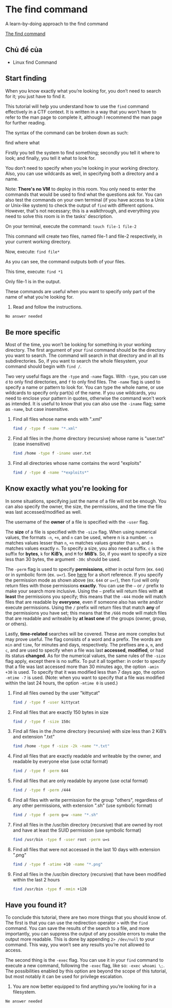 # The find command

A learn-by-doing approach to the find command

[The find command](https://tryhackme.com/room/thefindcommand)

## Chủ đề của

* Linux find Command

## Start finding 

When you know exactly what you’re looking for, you don’t need to search for it; you just have to find it.

This tutorial will help you understand how to use the `find` command effectively in a CTF context. It is written in a way that you won’t have to refer to the man page to complete it, although I recommend the man page for further reading.

The syntax of the command can be broken down as such:

find where what

Firstly you tell the system to find something; secondly you tell it where to look; and finally, you tell it what to look for.

You don’t need to specify when you’re looking in your working directory. Also, you can use wildcards as well, in specifying both a directory and a name.

Note: **There's no VM** to deploy in this room. You only need to enter the commands that would be used to find what the questions ask for. You can also test the commands on your own terminal (if you have access to a Unix or Unix-like system) to check the output of `find` with different options. However, that's not necessary; this is a walkthrough, and everything you need to solve this room is in the tasks' description.

On your terminal, execute the command: `touch file-1 file-2`

This command will create two files, named file-1 and file-2 respectively, in your current working directory.

Now, execute: `find file*`

As you can see, the command outputs both of your files.

This time, execute: `find *1`

Only file-1 is in the output.

These commands are useful when you want to specify only part of the name of what you’re looking for.

1. Read and follow the instructions.

```bash
No answer needed
```

## Be more specific

Most of the time, you won’t be looking for something in your working directory. The first argument of your `find` command should be the directory you want to search. The command will search in that directory and in all its subdirectories. So, if you want to search the whole filesystem, your command should begin with `find /`.

Two very useful flags are the `-type` and `-name` flags. With `-type`, you can use `d` to only find directories, and `f` to only find files. The `-name` flag is used to specify a name or pattern to look for. You can type the whole name, or use wildcards to specify only part(s) of the name. If you use wildcards, you need to enclose your pattern in quotes, otherwise the command won't work as intended. It is useful to know that you can also use the `-iname` flag; same as `-name`, but case insensitive.

1. Find all files whose name ends with ".xml"

    ```bash
    find / -type f -name "*.xml"
    ```

2. Find all files in the /home directory (recursive) whose name is "user.txt" (case insensitive)

    ```bash
    find /home -type f -iname user.txt
    ```

3. Find all directories whose name contains the word "exploits"

    ```bash
    find / -type d -name "*exploits*"
    ```

## Know exactly what you're looking for

In some situations, specifying just the name of a file will not be enough. You can also specify the owner, the size, the permissions, and the time the file was last accessed/modified as well.

The username of the **owner** of a file is specified with the `-user` flag.

The **size** of a file is specified with the `-size` flag. When using numerical values, the formats `-n`, `+n`, and `n` can be used, where n is a number. `-n` matches values lesser than `n`, `+n` matches values greater than `n`, and `n` matches values exactly `n`. To specify a size, you also need a suffix. `c` is the suffix for **bytes**, `k` for **KiB’s**, and `M` for **MiB’s**. So, if you want to specify a size less than 30 bytes, the argument `-30c` should be used.

The `-perm` flag is used to specify **permissions**, either in octal form (ex. `644`) or in symbolic form (ex. `u=r`). See [here](https://www.oreilly.com/library/view/linux-pocket-guide/9780596806347/re44.html) for a short reference. If you specify the permission mode as shown above (ex. `644` or `u=r`), then `find` will only return files with those permissions **exactly**. You can use the `–` or `/` prefix to make your search more inclusive. Using the `–` prefix will return files with **at least** the permissions you specify; this means that the `-444` mode will match files that are readable by **everyone**, even if someone also has write and/or execute permissions. Using the `/` prefix will return files that match **any** of the permissions you have set; this means that the `/666` mode will match files that are readable and writeable by **at least one** of the groups (owner, group, or others).

Lastly, **time-related** searches will be covered. These are more complex but may prove useful. The flag consists of a word and a prefix. The words are `min` and `time`, for minutes and days, respectively. The prefixes are `a`, `m`, and `c`, and are used to specify when a file was last **accessed**, **modified**, or had its status **changed**. As for the numerical values, the same rules of the `-size` flag apply, except there is no suffix. To put it all together: in order to specify that a file was last accessed more than 30 minutes ago, the option `-amin +30` is used. To specify that it was modified less than 7 days ago, the option `-mtime -7` is used. (Note: when you want to specify that a file was modified within the last 24 hours, the option `-mtime 0` is used.)

1. Find all files owned by the user "kittycat"

    ```bash
    find / -type f -user kittycat
    ```

2. Find all files that are exactly 150 bytes in size

    ```bash
    find / -type f -size 150c
    ```

3. Find all files in the /home directory (recursive) with size less than 2 KiB’s and extension ".txt"

    ```bash
    find /home -type f -size -2k -name "*.txt"
    ```

4.  Find all files that are exactly readable and writeable by the owner, and readable by everyone else (use octal format)
    
    ```bash
    find / -type f -perm 644
    ```

5.  Find all files that are only readable by anyone (use octal format)

    ```bash
    find / -type f -perm /444
    ```

6.  Find all files with write permission for the group "others", regardless of any other permissions, with extension ".sh" (use symbolic format)

    ```bash
    find / -type f -perm g=w -name "*.sh"
    ```

7. Find all files in the /usr/bin directory (recursive) that are owned by root and have at least the SUID permission (use symbolic format)

    ```bash
    find /usr/bin -type f -user root -perm u=s
    ```

8. Find all files that were not accessed in the last 10 days with extension ".png"

    ```bash
    find / -type f -atime +10 -name "*.png"
    ```

9. Find all files in the /usr/bin directory (recursive) that have been modified within the last 2 hours

    ```bash
    find /usr/bin -type f -mmin +120
    ```
## Have you found it? 

To conclude this tutorial, there are two more things that you should know of. The first is that you can use the redirection operator `>` with the `find` command. You can save the results of the search to a file, and more importantly, you can suppress the output of any possible errors to make the output more readable. This is done by appending `2> /dev/null` to your command. This way, you won’t see any results you’re not allowed to access.

The second thing is the `-exec` flag. You can use it in your `find` command to execute a new command, following the `-exec` flag, like so: `-exec whoami \;`. The possibilities enabled by this option are beyond the scope of this tutorial, but most notably it can be used for privilege escalation.

1.  You are now better equipped to find anything you’re looking for in a filesystem.

`Ne answer needed`
